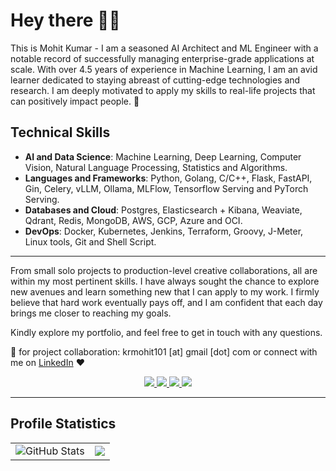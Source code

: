 # Hey there 👋🏻

This is Mohit Kumar - I am a seasoned AI Architect and ML Engineer with a notable record of successfully managing enterprise-grade applications at scale. With over 4.5 years of experience in Machine Learning, I am an avid learner dedicated to staying abreast of cutting-edge technologies and research. I am deeply motivated to apply my skills to real-life projects that can positively impact people. 🚀

## Technical Skills

- **AI and Data Science**: Machine Learning, Deep Learning, Computer Vision, Natural Language Processing, Statistics and Algorithms.
- **Languages and Frameworks**: Python, Golang, C/C++, Flask, FastAPI, Gin, Celery, vLLM, Ollama, MLFlow, Tensorflow Serving and PyTorch Serving.
- **Databases and Cloud**: Postgres, Elasticsearch + Kibana, Weaviate, Qdrant, Redis, MongoDB, AWS, GCP, Azure and OCI.
- **DevOps**: Docker, Kubernetes, Jenkins, Terraform, Groovy, J-Meter, Linux tools, Git and Shell Script.

---

From small solo projects to production-level creative collaborations, all are within my most pertinent skills. I have always sought the chance to explore new avenues and learn something new that I can apply to my work. I firmly believe that hard work eventually pays off, and I am confident that each day brings me closer to reaching my goals.

Kindly explore my portfolio, and feel free to get in touch with any questions.

📧 for project collaboration: krmohit101 [at] gmail [dot] com or connect with me on [LinkedIn](https://www.linkedin.com/in/mohitkumar1999/) ❤️

<div align="center">
  <a href="mailto:krmohit101@gmail.com">
    <img src="https://img.shields.io/badge/Email-D14836?style=for-the-badge&logo=gmail&logoColor=white" />
  </a>
  <a href="https://www.linkedin.com/in/mohitkumar1999/">
    <img src="https://img.shields.io/badge/LinkedIn-0077B5?style=for-the-badge&logo=linkedin&logoColor=white" />
  </a>
  <a href="https://medium.com/@mohitkr777">
    <img src="https://img.shields.io/badge/Medium-12100E?style=for-the-badge&logo=medium&logoColor=white" />
  </a>
  <a href="https://twitter.com/imohit_`kr">
    <img src="https://img.shields.io/badge/Twitter-1DA1F2?style=for-the-badge&logo=twitter&logoColor=white" />
  </a>
</div>

---

## Profile Statistics

<div align="center">
  <table width="100%">
    <tr>
      <td>
        <img src="https://github-readme-stats.vercel.app/api?username=Mohitkr95&show_icons=true&theme=default&hide_border=true" alt="GitHub Stats" />
      </td>
      <td>
        <img src="https://github-readme-stats.vercel.app/api/top-langs/?username=Mohitkr95&layout=compact&theme=default&hide_border=true" />
      </td>
    </tr>
  </table>
</div>
